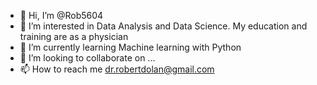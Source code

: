 - 👋 Hi, I’m @Rob5604
- 👀 I’m interested in Data Analysis and Data Science. My education and training are as a physician
- 🌱 I’m currently learning Machine learning with Python
- 💞️ I’m looking to collaborate on ...
- 📫 How to reach me dr.robertdolan@gmail.com

<!---
Rob5604/Rob5604 is a ✨ special ✨ repository because its `README.md` (this file) appears on your GitHub profile.
You can click the Preview link to take a look at your changes.
--->
